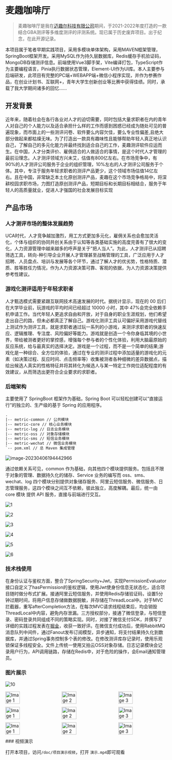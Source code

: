 # 麦趣咖啡厅

> 麦趣咖啡厅是我在[迈趣尔科技有限公司](http://www.maiquer.tech)期间，于2021-2022年度打造的一款结合GBA测评等多维度测评的评测系统。现已属于历史废弃项目。出于纪念，在此开源记录。

本项目属于笔者早期实践项目，采用多模块单体架构，采用MAVEN框架管理，SpringBoot框架开发。采用MySQL作为持久层数据库，Redis缓存手机验证码，MongoDB存储测评信息。前端使用Vue3脚手架，Vite编译打包，TypeScript作为主要编程语言，Pinia执行数据状态管理，Element-UI作为UI库。本人主要参与后端研发，此项目有完整的PC端+WEBAPP端+微信小程序实现，并作为参赛作品，在创业计划书、互联网+，青年大学生创新创业等比赛中获得佳绩。同时，承载了我大学期间诸多的回忆......

## 开发背景

近年来，随着社会在各行各业对人才的迫切需要，同时包括大量求职者在内的青年人对自己的个人能力以及适合承担什么样的工作而感到困惑已经成为随处可见的普遍现象，而市面上的一些测评问卷、软件要么内容欠佳，要么专业性偏差,且绝大部分做起来都枯燥无味。为了打造出一款具有趣味性且能够帮助年轻人真正地认识自己，了解自己的多元化能力并最终找到适合自己的工作，麦趣测评软件应运而生。在中国，人才分类评价、雇佣适合的人做适合的事情，是这个时代人才管理的最前沿理念。人才测评领域方兴未艾，估值有800亿左右。在市场竞争中，有90%的人才测评公司服务于企业的组织管理，10%左右的人才测评公司服务于个体。其中，专注于服务年轻求职者的测评产品更少，这个领域市场估值14亿左右。且在中国，非常缺乏本土化原创测评产品，麦趣在这个市场竞争格局中，将深耕校园求职市场，力图打造原创测评产品，短期目标和长期目标相结合，服务于年轻人的高质量就业，促进人才强国的社会发展目标实现

## 产品市场

### 人才测评市场的整体发展趋势

UCA时代，人才竞争越加激烈，用工方式更加多元化，雇佣关系也会愈加灵活化，个体与组织的协同共创关系由于认知等各类基础实施的高度完善有了很大的变化，人力资源管理中越来越多的呼声是关于”把人当人”。为此，人才测评已从招聘筛选工具，转向-种引导企业开展人才管理甚至战略管理的工具，广泛应用于人才招聘、人员盘点、培训与发展等各个环节，通过了解人才的优劣势，性格特质、潜质、胜等胜任力情况，作为人力资源决策可靠、客观的依据，为人力资源决策提供参考性建议。

### 游戏化测评适用于年轻求职者

人才甄选模式需要紧跟互联网技术高速发展的时代。据统计显示，现在的 00 后们在大学毕业前，玩游戏的平均时间已经超过 10000 小时，其中 47%会完全依赖手机申请工作。当代年轻人更追求自由和开放，对于自身的职业生涯规划，他们希望走出自己的路，但未必都真正了解自己。游戏化测评工具认可偏好采用游戏代替线上测试作为测评工具，就是求职者通过玩一系列的小游戏，来测评求职者的快速反应、逻辑推理、专注度、风险偏好等能力。游戏就是创造一个令你身临其境的小世界，带给被测者更好的掌控感，增强每个参与者的个性化体验，利用大脑最原始的反应系统，给与最真实的选择决定。游戏是一个过程，而不是一个简单的结果;游戏化是一种综合、全方位的体验，通过在专业的测评过程中添加适量的游戏化的元素（如决策过程、反应时间、点击频率等）收集被测者各种细微的差异数据点，描绘出候选人真实的性格特征井将其转化为候选人与某一特定工作岗位适配程度的有效建议，从而筛选出更符合企业要求的求职者。

### 后端架构

主要使用了 SpringBoot 框架作为基础，Spring Boot 可以轻松创建可以“直接运行”的独立的、生产级的基于 Spring 的应用程序。

~~~txt
.
|-- metric-common // 公共模块
|-- metric-core // 核心业务模块
|-- metric-log // 日志业务模块
|-- metric-oss // 对象存储模块
|-- metric-sms // 短信业务模块
|-- metric-wechat // 微信业务模块
`-- pom.xml // 总 Maven 集成管理
~~~

![image-20230406194442966](https://0-bit.oss-cn-beijing.aliyuncs.com/image-20230406194442966.png)

通过依赖关系可见，common 作为基础，向其他四个模块提供服务。包括且不限于对象的管理、数据持久化的储存、Service 业务的编写而 oss、sms、wechat、log 四个模块分别提供对象储存服务、阿里云短信服务、微信服务、日志管理服务，这四个模块之间互不依赖，彼此独立，高度解耦。最后，统一由 core 模块
提供 API 服务，直接与前端进行交互。

![1](https://0-bit.oss-cn-beijing.aliyuncs.com/1.png)

![2](https://0-bit.oss-cn-beijing.aliyuncs.com/2.png)

![3](https://0-bit.oss-cn-beijing.aliyuncs.com/3.png)

![4](https://0-bit.oss-cn-beijing.aliyuncs.com/4.png)

![5](https://0-bit.oss-cn-beijing.aliyuncs.com/5.png)

![6](https://0-bit.oss-cn-beijing.aliyuncs.com/6.png)

### 技术栈使用

在身份认证与鉴权方面，整合了SpringSecurity+Jwt，实现PermissionEvaluator接口自定义了hasPermission的鉴权逻辑，使用Jwt使身份信息无状态化，适合项目随时做分布式扩展。接通阿里云短信服务，并使用Redis存储验证码，设置5分钟过期时间，将用户信息存储做数据脱敏，并存储在ThreadLocal中。对于MVC拦截器，重写afterCompletion方法，在每次MVC请求线程结束后，均会销毁ThreadLocal中内容，避免内存泄漏。三方授权部分，接通了微信登录，与短信登录、密码登录共同组成不同的策略实现。同时，对接了微信支付SDK，并撰写了详细的实践过程发表在[掘金](https://juejin.cn/post/7073770349435256869)，收获一致好评。在微信支付成功后，使用RabbitMQ消息队列中间件，通过Fanout发布订阅模型，异步通知，将支付结果持久化到数据库，并通过Spring事务控制多个表的修改。在修改测评库存记录时，使用乐观锁保证多线程安全。文件上传统一使用又拍云OSS对象存储。日志记录模块会记录用户行为，API调用链路，存储在Redis中，对于危险的操作，会Email通知管理员。

### 图片展示

![10](https://0-bit.oss-cn-beijing.aliyuncs.com/10.png)

<div style="display: flex; flex-wrap: wrap; justify-content: space-between;">
  <img src="https://0-bit.oss-cn-beijing.aliyuncs.com/8.jpg" alt="Image 1" style="width: 30%; margin-bottom: 10px;">
  <img src="https://0-bit.oss-cn-beijing.aliyuncs.com/9.jpg" alt="Image 2" style="width: 30%; margin-bottom: 10px;">
  <img src="https://0-bit.oss-cn-beijing.aliyuncs.com/11.png" alt="Image 3" style="width: 30%; margin-bottom: 10px;">
</div>
<div style="display: flex; flex-wrap: wrap; justify-content: space-between;">
  <img src="https://0-bit.oss-cn-beijing.aliyuncs.com/12.png" alt="Image 1" style="width: 30%; margin-bottom: 10px;">
  <img src="https://0-bit.oss-cn-beijing.aliyuncs.com/13.jpg" alt="Image 2" style="width: 30%; margin-bottom: 10px;">
  <img src="https://0-bit.oss-cn-beijing.aliyuncs.com/14.png" alt="Image 3" style="width: 30%; margin-bottom: 10px;">
</div>
<div style="display: flex; flex-wrap: wrap; justify-content: space-between;">
  <img src="https://0-bit.oss-cn-beijing.aliyuncs.com/15.png" alt="Image 1" style="width: 30%; margin-bottom: 10px;">
  <img src="https://0-bit.oss-cn-beijing.aliyuncs.com/16.png" alt="Image 2" style="width: 30%; margin-bottom: 10px;">
  <img src="https://0-bit.oss-cn-beijing.aliyuncs.com/17.png" alt="Image 3" style="width: 30%; margin-bottom: 10px;">
</div>
### 视频演示

打开本项目，访问`/doc/项目演示视频`，打开 `演示.mp4`即可观看